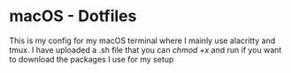 # macOS - Dotfiles

This is my config for my macOS terminal where I mainly use alacritty and tmux. I have uploaded a .sh file that you can *chmod +x* and run if you want to download the packages I use for my setup 
